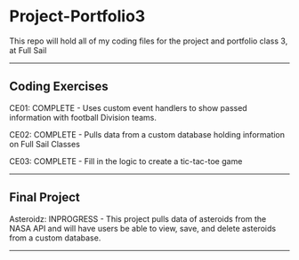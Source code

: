 # Project-Portfolio3
This repo will hold all of my coding files for the project and portfolio class 3, at Full Sail
***
## Coding Exercises
CE01: COMPLETE - Uses custom event handlers to show passed information with football Division teams.

CE02: COMPLETE - Pulls data from a custom database holding information on Full Sail Classes

CE03: COMPLETE - Fill in the logic to create a tic-tac-toe game
***
## Final Project
Asteroidz: INPROGRESS - This project pulls data of asteroids from the NASA API and will have users be able to view, save, and delete asteroids from a custom database.
***
